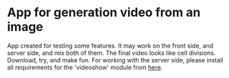 # App for generation video from an image
App created for testing some features. It may work on the front side, and server side, and mix both of them. The final video looks like cell divisions. Download, try, and make fun.
For working with the server side, please install all requirements for the 'videoshow' module from [here](https://www.npmjs.com/package/videoshow).
